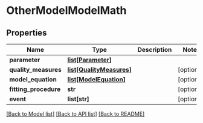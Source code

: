 # OtherModelModelMath

## Properties
Name | Type | Description | Notes
------------ | ------------- | ------------- | -------------
**parameter** | [**list[Parameter]**](Parameter.md) |  | 
**quality_measures** | [**list[QualityMeasures]**](QualityMeasures.md) |  | [optional] 
**model_equation** | [**list[ModelEquation]**](ModelEquation.md) |  | [optional] 
**fitting_procedure** | **str** |  | [optional] 
**event** | **list[str]** |  | [optional] 

[[Back to Model list]](../README.md#documentation-for-models) [[Back to API list]](../README.md#documentation-for-api-endpoints) [[Back to README]](../README.md)

